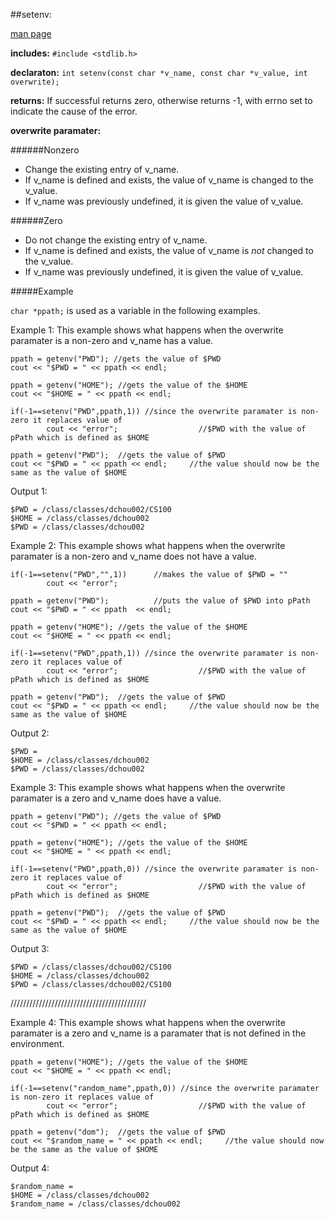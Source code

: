 ##setenv:

[man page](http://linux.die.net/man/3/setenv)

**includes:** `#include <stdlib.h>`

**declaraton:** `int setenv(const char *v_name, const char *v_value, int overwrite);`

**returns:** If successful returns zero, otherwise returns -1, with errno set to indicate the cause of the error.

**overwrite paramater:**

######Nonzero

- Change the existing entry of v_name.
- If v_name is defined and exists, the value of v_name is changed to the v_value. 
- If v_name was previously undefined, it is given the value of v_value. 

######Zero
  
- Do not change the existing entry of v_name.
- If v_name is defined and exists, the value of v_name is *not* changed to the v_value. 
- If v_name was previously undefined, it is given the value of v_value. 

#####Example

``char *ppath;`` is used as a variable in the following examples.

Example 1: This example shows what happens when the overwrite paramater is a non-zero and v_name has a value.

    ppath = getenv("PWD"); //gets the value of $PWD
    cout << "$PWD = " << ppath << endl;
    
    ppath = getenv("HOME"); //gets the value of the $HOME
    cout << "$HOME = " << ppath << endl;
    
    if(-1==setenv("PWD",ppath,1)) //since the overwrite paramater is non-zero it replaces value of
            cout << "error";                  //$PWD with the value of pPath which is defined as $HOME
    
    ppath = getenv("PWD");  //gets the value of $PWD
    cout << "$PWD = " << ppath << endl;     //the value should now be the same as the value of $HOME
  
Output 1:

    $PWD = /class/classes/dchou002/CS100
    $HOME = /class/classes/dchou002
    $PWD = /class/classes/dchou002

Example 2: This example shows what happens when the overwrite paramater is a non-zero and v_name does not have a value.

    if(-1==setenv("PWD","",1))      //makes the value of $PWD = ""
            cout << "error";
    
    ppath = getenv("PWD");          //puts the value of $PWD into pPath
    cout << "$PWD = " << ppath  << endl;
    
    ppath = getenv("HOME"); //gets the value of the $HOME
    cout << "$HOME = " << ppath << endl;
    
    if(-1==setenv("PWD",ppath,1)) //since the overwrite paramater is non-zero it replaces value of
            cout << "error";                  //$PWD with the value of pPath which is defined as $HOME
    
    ppath = getenv("PWD");  //gets the value of $PWD
    cout << "$PWD = " << ppath << endl;     //the value should now be the same as the value of $HOME

Output 2:

    $PWD =
    $HOME = /class/classes/dchou002
    $PWD = /class/classes/dchou002

Example 3: This example shows what happens when the overwrite paramater is a zero and v_name does have a value.

    ppath = getenv("PWD"); //gets the value of $PWD
    cout << "$PWD = " << ppath << endl;
    
    ppath = getenv("HOME"); //gets the value of the $HOME
    cout << "$HOME = " << ppath << endl;
    
    if(-1==setenv("PWD",ppath,0)) //since the overwrite paramater is non-zero it replaces value of
            cout << "error";                  //$PWD with the value of pPath which is defined as $HOME
    
    ppath = getenv("PWD");  //gets the value of $PWD
    cout << "$PWD = " << ppath << endl;     //the value should now be the same as the value of $HOME

Output 3:

    $PWD = /class/classes/dchou002/CS100
    $HOME = /class/classes/dchou002
    $PWD = /class/classes/dchou002/CS100

///////////////////////////////////////////

Example 4: This example shows what happens when the overwrite paramater is a zero and v_name is a paramater that is not defined in the environment.

    ppath = getenv("HOME"); //gets the value of the $HOME
    cout << "$HOME = " << ppath << endl;

    if(-1==setenv("random_name",ppath,0)) //since the overwrite paramater is non-zero it replaces value of
            cout << "error";                  //$PWD with the value of pPath which is defined as $HOME

    ppath = getenv("dom");  //gets the value of $PWD
    cout << "$random_name = " << ppath << endl;     //the value should now be the same as the value of $HOME

Output 4:

    $random_name = 
    $HOME = /class/classes/dchou002
    $random_name = /class/classes/dchou002

